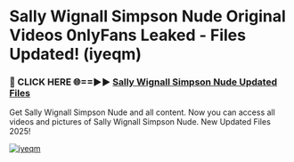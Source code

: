 # Sally Wignall Simpson Nude Original Videos 0nlyFans Leaked - Files Updated! (iyeqm)

<h3>🔴 CLICK HERE 🌐==►► <a href="https://tinyurl.com/52m3yx9h" rel="nofollow">Sally Wignall Simpson Nude Updated Files</a></h3>

Get Sally Wignall Simpson Nude and all content. Now you can access all videos and pictures of Sally Wignall Simpson Nude. New Updated Files 2025!

[![iyeqm](https://i.imgur.com/TnHtlc8.gif)](https://tinyurl.com/52m3yx9h)
